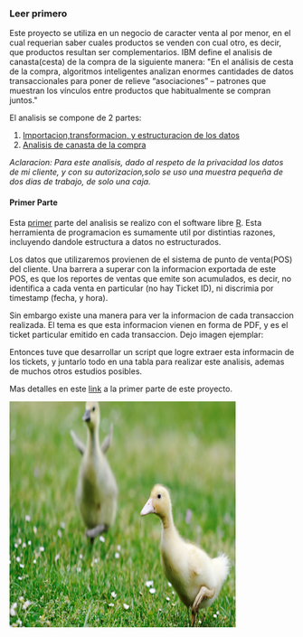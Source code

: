 ### Leer primero

Este proyecto se utiliza en un negocio de caracter venta al por menor, en el cual requerian saber cuales productos se venden con cual otro, es decir, que productos resultan ser complementarios. IBM define el analisis de canasta(cesta) de la compra de la siguiente manera: "En el análisis de cesta de la compra, algoritmos inteligentes analizan enormes cantidades de datos transaccionales para poner de relieve “asociaciones” – patrones que muestran los vínculos entre productos que habitualmente se compran juntos."

El analisis se compone de 2 partes:

1) [Importacion,transformacion, y estructuracion de los datos](https://github.com/Damian324/Data-Science-Portfolio/blob/master/Proyectos_propios/analisis%20de%20canasta%20de%20la%20compra/canasta_github.md)
2) [Analisis de canasta de la compra](https://github.com/Damian324/Data-Science-Portfolio/blob/master/Proyectos_propios/analisis%20de%20canasta%20de%20la%20compra/ejecucion_analisis_canasta.ipynb)

_Aclaracion: Para este analisis, dado al respeto de la privacidad los datos de mi cliente, y con su autorizacion,solo se uso una muestra pequeña de dos dias de trabajo, de solo una caja._

#### Primer Parte

Esta [primer](https://github.com/Damian324/Data-Science-Portfolio/blob/master/Proyectos_propios/analisis%20de%20canasta%20de%20la%20compra/canasta_github.md) parte del analisis se realizo con el software libre [R](https://www.r-project.org/). Esta herramienta de programacion es sumamente util por distintias razones, incluyendo dandole estructura a datos no estructurados.

Los datos que utilizaremos provienen de el sistema de punto de venta(POS) del cliente. Una barrera a superar con la informacion exportada de este POS, es que los reportes de ventas que emite son acumulados, es decir, no identifica a cada venta en particular (no hay Ticket ID), ni discrimia por timestamp (fecha, y hora). 

Sin embargo existe una manera para ver la informacion de cada transaccion realizada. El tema es que esta informacion vienen en forma de PDF, y es el ticket particular emitido en cada transaccion. Dejo imagen ejemplar:


Entonces tuve que desarrollar un script que logre extraer esta informacin de los tickets, y juntarlo todo en una tabla para realizar este analisis, ademas de muchos otros estudios posibles. 

Mas detalles en este [link](https://github.com/Damian324/Data-Science-Portfolio/blob/master/Proyectos_propios/analisis%20de%20canasta%20de%20la%20compra/canasta_github.md) a la primer parte de este proyecto.



<img width="400" height="400" src="https://raw.githubusercontent.com/Damian324/Data-Science-Portfolio/master/Proyectos_propios/analisis%20de%20canasta%20de%20la%20compra/imagenes/imagen.jpg">
